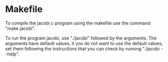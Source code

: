 # Makefile

To compile the jacobi.c program using the makefile use the command "make jacobi".

To run the program jacobi, use "./jacobi" followed by the arguments. The arguments have default values, it you do not want to use the default values, set them following the instructions that you can check by running "./jacobi --help".